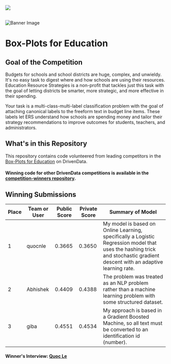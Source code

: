 [<img src='https://community.drivendata.org/uploads/default/optimized/1X/e055d38472b1ae95f54110375180ceb4449c026b_1_690x111.png'>](https://www.drivendata.org/)
<br><br>

![Banner Image](https://s3.amazonaws.com/drivendata/comp_images/4.jpg)

# Box-Plots for Education
## Goal of the Competition
Budgets for schools and school districts are huge, complex, and unwieldy. It's no easy task to digest where and how schools are using their resources. Education Resource Strategies is a non-profit that tackles just this task with the goal of letting districts be smarter, more strategic, and more effective in their spending.

Your task is a multi-class-multi-label classification problem with the goal of attaching canonical labels to the freeform text in budget line items. These labels let ERS understand how schools are spending money and tailor their strategy recommendations to improve outcomes for students, teachers, and administrators.

## What's in this Repository
This repository contains code volunteered from leading competitors in the [Box-Plots for Education](https://www.drivendata.org/competitions/4/) on DrivenData.

#### Winning code for other DrivenData competitions is available in the [competition-winners repository](https://github.com/drivendataorg/competition-winners).

## Winning Submissions

Place | Team or User | Public Score | Private Score | Summary of Model
--- | --- | --- | --- | --- 
1 | quocnle | 0.3665 | 0.3650 | My model is based on Online Learning, specifically a Logistic Regression model that uses the hashing trick and stochastic gradient descent with an adaptive learning rate.
2 | Abhishek | 0.4409 | 0.4388 | The problem was treated as an NLP problem rather than a machine learning problem with some structured dataset.
3 | giba | 0.4551 | 0.4534 | My approach is based in a Gradient Boosted Machine, so all text must be converted to an identification id (number).


#### Winner's Interview: [Quoc Le](http://blog.drivendata.org/2015/02/26/box-plots-winner-interview-quoc-le/)
